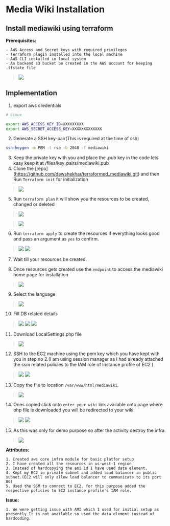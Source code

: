 # Media Wiki Installation

## Install mediawiki using terraform

**Prerequisites:**
```
- AWS Access and Secret keys with required privileges
- Terraform plugin installed into the local machine
- AWS CLI installed in local system
- An backend s3 bucket be created in the AWS account for keeping .tfstate file
```
> ![](/files/readme_snips/S3_bucket.JPG)

## Implementation

 1. export aws credentials

```bash
# Linux

export AWS_ACCESS_KEY_ID=XXXXXXXXX
export AWS_SECRET_ACCESS_KEY=XXXXXXXXXXXXX

```

2. Generate a SSH key-pair(This is required at the time of ssh)

```bash
ssh-keygen -m PEM -t rsa -b 2048 -f mediawiki
```
3. Keep the private key with you and place the .pub key in the code lets ksay keep it at /files/key_pairs/mediawiki.pub
4. Clone the [repo] (https://github.com/dewshekhar/terraformed_mediawiki.git) and then Run `Terraform init` for initialization 

> ![](/files/readme_snips/init.PNG)

5. Run `terraform plan` it will show you the resources to be created, changed or deleted

> ![](/files/readme_snips/plan1.PNG)

> ![](/files/readme_snips/plan2.PNG)


6.  Run `terraform apply` to create the resources if everything looks good and pass an argument as `yes` to confirm.

> ![](/files/readme_snips/apply1.PNG)
> ![](/files/readme_snips/apply2.PNG)

7. Wait till your resources be created.


8. Once resources gets created use the `endpoint` to access the mediawiki home page for installation

> ![](/files/readme_snips/strings.PNG)

9. Select the language

> ![](/files/readme_snips/step1.PNG)


10. Fill DB related details

> ![](/files/readme_snips/step2.PNG)
> ![](/files/readme_snips/step3.PNG)
> ![](/files/readme_snips/step4.PNG)
11. Download LocalSettings.php file 

> ![](/files/readme_snips/local.PNG)

12. SSH to the EC2 machine using the pem key which you have kept with you in step no 2.(I am using session manager as I had already attached the ssm related policies to the IAM role of Instance profile of EC2 )

> ![](/files/readme_snips/step5.PNG)
> ![](/files/readme_snips/step6.PNG)

13. Copy the file to location `/var/www/html/mediawiki`. 

> ![](/files/readme_snips/step7.PNG)

14. Ones copied click onto `enter your wiki` link available onto page where php file is downloaded you will be redirected to your wiki

> ![](/files/readme_snips/step8.PNG)
> ![](/files/readme_snips/step9.PNG)

15. As this was only for demo purpose so after the activity destroy the infra.

> ![](/files/readme_snips/step10.PNG)

**Attributes:**
```
1. Created aws core infra module for basic platfor setup
2. I have created all the resources in us-west-1 region
3. Instead of hardcopying the ami id I have used data element.
4. Kept my EC2 in private subnet and added load balancer in public subnet.(EC2 will only allow load balancer to communicate to its port 80)
5. Used the SSM to connect to EC2. for this purpose added the respective policies to EC2 instance profile's IAM role.
```
**Issue:**
```
1. We were getting issue with AMI which I used for initial setup as presently It is not available so used the data element instead of hardcoding.
```
